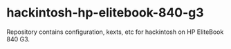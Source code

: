 # hackintosh-hp-elitebook-840-g3
Repository contains configuration, kexts, etc for hackintosh on HP EliteBook 840 G3.
